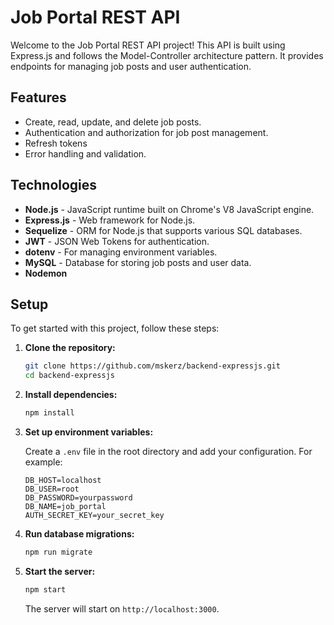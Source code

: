 # Job Portal REST API

Welcome to the Job Portal REST API project! This API is built using Express.js and follows the Model-Controller architecture pattern. It provides endpoints for managing job posts and user authentication.


## Features

- Create, read, update, and delete job posts.
- Authentication and authorization for job post management.
- Refresh tokens 
- Error handling and validation.

## Technologies

- **Node.js** - JavaScript runtime built on Chrome's V8 JavaScript engine.
- **Express.js** - Web framework for Node.js.
- **Sequelize** - ORM for Node.js that supports various SQL databases.
- **JWT** - JSON Web Tokens for authentication.
- **dotenv** - For managing environment variables.
- **MySQL** - Database for storing job posts and user data.
- **Nodemon**

## Setup

To get started with this project, follow these steps:

1. **Clone the repository:**

    ```bash
    git clone https://github.com/mskerz/backend-expressjs.git
    cd backend-expressjs
    ```

2. **Install dependencies:**

    ```bash
    npm install
    ```

3. **Set up environment variables:**

    Create a `.env` file in the root directory and add your configuration. For example:

    ```plaintext
    DB_HOST=localhost
    DB_USER=root
    DB_PASSWORD=yourpassword
    DB_NAME=job_portal
    AUTH_SECRET_KEY=your_secret_key
    ```

4. **Run database migrations:**

    ```bash
    npm run migrate
    ```

5. **Start the server:**

    ```bash
    npm start
    ```

    The server will start on `http://localhost:3000`.


